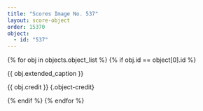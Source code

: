 ```yaml
---
title: "Scores Image No. 537"
layout: score-object
order: 15370
object:
  - id: "537"
---
```


{% for obj in objects.object_list %}
{% if obj.id == object[0].id %}

{{ obj.extended_caption }}

{{ obj.credit }} {.object-credit}

{% endif %}
{% endfor %}
